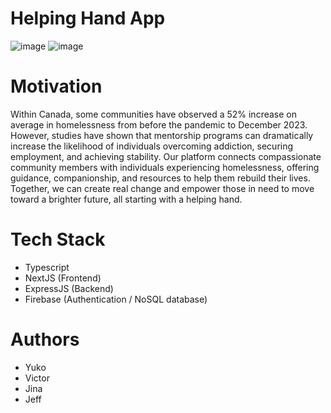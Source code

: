 # Helping Hand App
![image](https://github.com/user-attachments/assets/246ee62c-7ee0-4a2d-aae1-53fbf53edbb7)
![image](https://github.com/user-attachments/assets/c0cb6dd2-0e24-4ba9-b14b-b446fc218061)

# Motivation
Within Canada, some communities have observed a 52% increase on average in homelessness from before the pandemic to December 2023. However, studies have shown that mentorship programs can dramatically increase the likelihood of individuals overcoming addiction, securing employment, and achieving stability. Our platform connects compassionate community members with individuals experiencing homelessness, offering guidance, companionship, and resources to help them rebuild their lives. Together, we can create real change and empower those in need to move toward a brighter future, all starting with a helping hand.

# Tech Stack
- Typescript
- NextJS (Frontend)
- ExpressJS (Backend)
- Firebase (Authentication / NoSQL database)

# Authors
- Yuko
- Victor
- Jina
- Jeff
